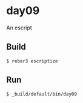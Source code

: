 day09
=====

An escript

Build
-----

    $ rebar3 escriptize

Run
---

    $ _build/default/bin/day09
